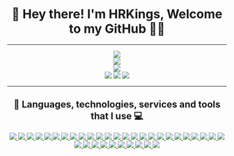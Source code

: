 <div align="center">
  <h1>👋 Hey there! I'm HRKings, Welcome to my GitHub 🧑‍💻</h1>
</div>

---

<div align="center">
  <div>
    <a href="https://github.com/HRKings">
      <img src="https://github-readme-stats.vercel.app/api?username=HRKings&show_icons=true&count_private=true&bg_color=0D0C15&text_color=ffffff&title_color=FFD700&icon_color=c71c1c&border_radius=0.5rem">
      <br>
      <img src="https://github-readme-stats.vercel.app/api/top-langs?username=HRKings&langs_count=10&layout=compact&bg_color=0D0C15&text_color=ffffff&title_color=FFD700&border_radius=0.5rem">
      <br>
      <img src="https://github-profile-trophy.vercel.app/?username=HRKings&rank=SECRET,SSS,SS,S,AAA,AA,A&row=5&column=4&theme=juicyfresh">
    </a>
  </div>
  <div>
    <a href="https://reddit.com/u/HRKings"><img src="https://img.shields.io/badge/Reddit-FF4500?style=for-the-badge&logo=reddit&logoColor=white"></a>
    <a href="https://twitter.com/TheHRKings"><img src="https://img.shields.io/badge/Twitter-1DA1F2?style=for-the-badge&logo=twitter&logoColor=white"></a>
    <a href="https://dev.to/hrkings"><img src="https://img.shields.io/badge/dev.to-0A0A0A?style=for-the-badge&logo=dev.to&logoColor=white"></a>
  </div>
</div>

----

<div align="center">
    <h2>🚀 Languages, technologies, services and tools that I use 💻</h2>
  <div>
    <a href="https://github.com/HRKings">
      <img src="https://img.shields.io/badge/TypeScript-007ACC?style=for-the-badge&logo=typescript&logoColor=white">
      <img src="https://img.shields.io/badge/C%23-239120?style=for-the-badge&logo=c-sharp&logoColor=white">
      <img src="https://img.shields.io/badge/Java-ED8B00?style=for-the-badge&logo=java&logoColor=white">
      <img src="https://img.shields.io/badge/Go-00ADD8?style=for-the-badge&logo=go&logoColor=white">
      <img src="https://img.shields.io/badge/Flutter-02569B?style=for-the-badge&logo=flutter&logoColor=white">
      <img src="https://img.shields.io/badge/Lua-2C2D72?style=for-the-badge&logo=lua&logoColor=white">
      <img src="https://img.shields.io/badge/.NET-5C2D91?style=for-the-badge&logo=.net&logoColor=white">
      <img src="https://img.shields.io/badge/Node.js-43853D?style=for-the-badge&logo=node.js&logoColor=white">
      <img src="https://img.shields.io/badge/Python-14354C?style=for-the-badge&logo=python&logoColor=white">
      <img src="https://img.shields.io/badge/Rust-000000?style=for-the-badge&logo=rust&logoColor=white">
      <img src="https://img.shields.io/badge/Shell_Script-121011?style=for-the-badge&logo=gnu-bash&logoColor=white">
      <img src="https://img.shields.io/badge/Vue.js-35495E?style=for-the-badge&logo=vue.js&logoColor=4FC08D">
      <img src="https://img.shields.io/badge/C%2B%2B-00599C?style=for-the-badge&logo=c%2B%2B&logoColor=white">
      <img src="https://img.shields.io/badge/PostgreSQL-316192?style=for-the-badge&logo=postgresql&logoColor=white">
      <img src="	https://img.shields.io/badge/MongoDB-4EA94B?style=for-the-badge&logo=mongodb&logoColor=white">
      <img src="https://img.shields.io/badge/AWS-%23FF9900.svg?style=for-the-badge&logo=amazon-aws&logoColor=white">
      <img src="https://img.shields.io/badge/Heroku-430098?style=for-the-badge&logo=heroku&logoColor=white">
      <img src="https://img.shields.io/badge/Express.js-404D59?style=for-the-badge">
      <img src="https://img.shields.io/badge/latex-%23008080.svg?style=for-the-badge&logo=latex&logoColor=white">
      <img src="https://img.shields.io/badge/markdown-%23000000.svg?style=for-the-badge&logo=markdown&logoColor=white">
      <img src="https://img.shields.io/badge/Electron-191970?style=for-the-badge&logo=Electron&logoColor=white">
      <img src="https://img.shields.io/badge/Insomnia-black?style=for-the-badge&logo=insomnia&logoColor=5849BE">
      <img src="https://img.shields.io/badge/Sass-CC6699?style=for-the-badge&logo=sass&logoColor=white">
      <img src="https://img.shields.io/badge/Visual%20Studio%20Code-0078d7.svg?style=for-the-badge&logo=visual-studio-code&logoColor=white">
      <img src="https://img.shields.io/badge/nginx-%23009639.svg?style=for-the-badge&logo=nginx&logoColor=white">
      <img src="https://img.shields.io/badge/jenkins-%232C5263.svg?style=for-the-badge&logo=jenkins&logoColor=white">
      <img src="https://img.shields.io/badge/Supabase-3ECF8E?style=for-the-badge&logo=supabase&logoColor=white">
      <img src="https://img.shields.io/badge/redis-%23DD0031.svg?style=for-the-badge&logo=redis&logoColor=white">
      <img src="https://img.shields.io/badge/MariaDB-003545?style=for-the-badge&logo=mariadb&logoColor=white">
      <img src="https://img.shields.io/badge/-mocha-%238D6748?style=for-the-badge&logo=mocha&logoColor=white">
      <img src="https://img.shields.io/badge/docker-%230db7ed.svg?style=for-the-badge&logo=docker&logoColor=white">
      <img src="https://img.shields.io/badge/ESLint-4B3263?style=for-the-badge&logo=eslint&logoColor=white">
      <img src="https://img.shields.io/badge/jira-%230A0FFF.svg?style=for-the-badge&logo=jira&logoColor=white">
      <img src="https://img.shields.io/badge/kubernetes-%23326ce5.svg?style=for-the-badge&logo=kubernetes&logoColor=white">
      <img src="https://img.shields.io/badge/-Swagger-%23Clojure?style=for-the-badge&logo=swagger&logoColor=white">
    </a>
  </div>
</div>